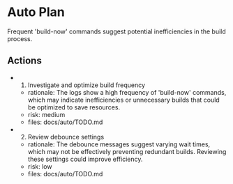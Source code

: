 # Auto Plan

Frequent 'build-now' commands suggest potential inefficiencies in the build process.

## Actions
- 1. Investigate and optimize build frequency
  - rationale: The logs show a high frequency of 'build-now' commands, which may indicate inefficiencies or unnecessary builds that could be optimized to save resources.
  - risk: medium
  - files: docs/auto/TODO.md
- 2. Review debounce settings
  - rationale: The debounce messages suggest varying wait times, which may not be effectively preventing redundant builds. Reviewing these settings could improve efficiency.
  - risk: low
  - files: docs/auto/TODO.md